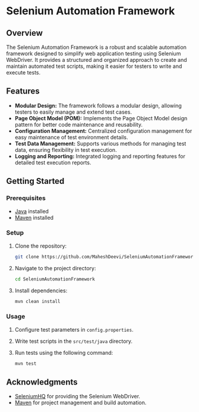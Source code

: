# Selenium Automation Framework

## Overview

The Selenium Automation Framework is a robust and scalable automation framework designed to simplify web application testing using Selenium WebDriver. It provides a structured and organized approach to create and maintain automated test scripts, making it easier for testers to write and execute tests.

## Features

- **Modular Design:** The framework follows a modular design, allowing testers to easily manage and extend test cases.
- **Page Object Model (POM):** Implements the Page Object Model design pattern for better code maintenance and reusability.
- **Configuration Management:** Centralized configuration management for easy maintenance of test environment details.
- **Test Data Management:** Supports various methods for managing test data, ensuring flexibility in test execution.
- **Logging and Reporting:** Integrated logging and reporting features for detailed test execution reports.

## Getting Started

### Prerequisites

- [Java](https://www.java.com/) installed
- [Maven](https://maven.apache.org/) installed

### Setup

1. Clone the repository:

    ```bash
    git clone https://github.com/MaheshDeevi/SeleniumAutomationFramework.git
    ```

2. Navigate to the project directory:

    ```bash
    cd SeleniumAutomationFramework
    ```

3. Install dependencies:

    ```bash
    mvn clean install
    ```

### Usage

1. Configure test parameters in `config.properties`.
2. Write test scripts in the `src/test/java` directory.
3. Run tests using the following command:

    ```bash
    mvn test
    ```

## Acknowledgments

- [SeleniumHQ](https://www.selenium.dev/) for providing the Selenium WebDriver.
- [Maven](https://maven.apache.org/) for project management and build automation.


